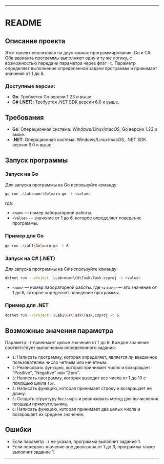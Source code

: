 
---

# README

## Описание проекта

Этот проект реализован на двух языках программирования: Go и C#. Оба варианта программы выполняют одну и ту же логику, с возможностью передачи параметра через флаг `-t`. Параметр определяет выполнение определенной задачи программы и принимает значения от 1 до 6.

### Доступные версии:
- **Go**: Требуется Go версии 1.23 и выше.
- **C# (.NET)**: Требуется .NET SDK версии 6.0 и выше.

## Требования

- **Go**: Операционная система: Windows/Linux/macOS, Go версии 1.23 и выше.
- **.NET**: Операционная система: Windows/Linux/macOS, .NET SDK версии 6.0 и выше.

## Запуск программы

### Запуск на Go

Для запуска программы на Go используйте команду:

```bash
go run .\Lab<num>\Go\main.go -t <value>
```

где:
- `<num>` — номер лабораторной работы.
- `<value>` — значение от 1 до 6, которое определяет поведение программы.

### Пример для Go

```bash
go run .\Lab1\Go\main.go -t 6
```

### Запуск на C# (.NET)

Для запуска программы на C# используйте команду:

```bash
dotnet run --project .\Lab<num>\C#\Task\Task.csproj -t <value>
```

- `<num>` — номер лабораторной работы.
где `<value>` — это значение от 1 до 6, которое определяет поведение программы.

### Пример для .NET

```bash
dotnet run --project .\Lab1\C#\Task\Task.csproj -t 6
```

## Возможные значения параметра

Параметр `-t` принимает целые значения от 1 до 6. Каждое значение соответствует выполнению определенного задания:

- `1`: Написать программу, которая определяет, является ли введенное пользователем число четным или нечетным.
- `2`: Реализовать функцию, которая принимает число и возвращает "Positive", "Negative" или "Zero".
- `3`: Написать программу, которая выводит все числа от 1 до 10 с помощью цикла `for`.
- `4`: Написать функцию, которая принимает строку и возвращает ее длину.
- `5`: Создать структуру `Rectangle` и реализовать метод для вычисления площади прямоугольника.
- `6`: Написать функцию, которая принимает два целых числа и возвращает их среднее значение.

## Ошибки

- Если параметр `-t` не указан, программа выполнит задание 1.
- Если передано значение вне диапазона от 1 до 6, программа также выполнит задание 1.

---
